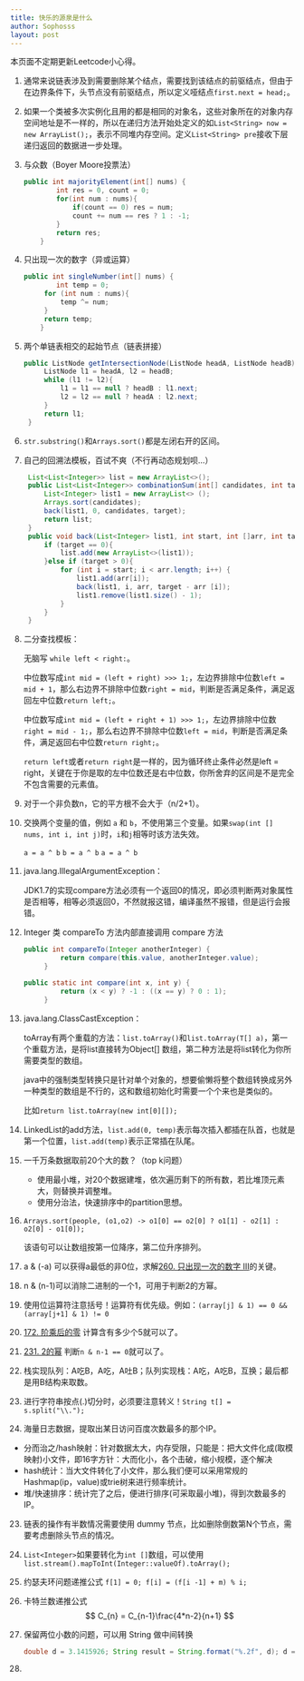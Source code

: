 ```yaml
---
title: 快乐的源泉是什么
author: Sophosss
layout: post
---
```

本页面不定期更新Leetcode小心得。

1. 通常来说链表涉及到需要删除某个结点，需要找到该结点的前驱结点，但由于在边界条件下，头节点没有前驱结点，所以定义哑结点`first.next = head;`。
2. 如果一个类被多次实例化且用的都是相同的对象名，这些对象所在的对象内存空间地址是不一样的，所以在递归方法开始处定义的如`List<String> now = new ArrayList();`，表示不同堆内存空间。定义`List<String> pre`接收下层递归返回的数据进一步处理。

3. 与众数（Boyer Moore投票法）

   ```java
   public int majorityElement(int[] nums) {
           int res = 0, count = 0;
           for(int num : nums){
               if(count == 0) res = num;
               count += num == res ? 1 : -1;
           }
           return res;
       }
   ```

4. 只出现一次的数字（异或运算）

   ```java
   public int singleNumber(int[] nums) {
           int temp = 0;
   		for (int num : nums){
   			temp ^= num;
   		}
   		return temp;
       }
   ```

5. 两个单链表相交的起始节点（链表拼接）

   ```java
   public ListNode getIntersectionNode(ListNode headA, ListNode headB) {
   		ListNode l1 = headA, l2 = headB;
   		while (l1 != l2){
   			l1 = l1 == null ? headB : l1.next;
   			l2 = l2 == null ? headA : l2.next;
   		}
   		return l1;
   	}
   ```


6. `str.substring()`和`Arrays.sort()`都是左闭右开的区间。

7. 自己的回溯法模板，百试不爽（不行再动态规划呗…）

   ```java
   	List<List<Integer>> list = new ArrayList<>();
   	public List<List<Integer>> combinationSum(int[] candidates, int target) {
   		List<Integer> list1 = new ArrayList<> ();
   		Arrays.sort(candidates);
   		back(list1, 0, candidates, target);
   		return list;
   	}
   	public void back(List<Integer> list1, int start, int []arr, int target) {
   		if (target == 0){
   			list.add(new ArrayList<>(list1));
   		}else if (target > 0){
   			for (int i = start; i < arr.length; i++) {
   				list1.add(arr[i]);
   				back(list1, i, arr, target - arr [i]);
   				list1.remove(list1.size() - 1);
   			}
   		}
   	}
   ```


8. 二分查找模板：

   无脑写 `while left < right:`。

   中位数写成`int mid = (left + right) >>> 1;`，左边界排除中位数`left = mid + 1`，那么右边界不排除中位数`right = mid`，判断是否满足条件，满足返回左中位数`return left;`。

   中位数写成`int mid = (left + right + 1) >>> 1;`，左边界排除中位数`right = mid - 1;`，那么右边界不排除中位数`left = mid`，判断是否满足条件，满足返回右中位数`return right;`。

   `return left`或者`return right`是一样的，因为循环终止条件必然是left = right，关键在于你是取的左中位数还是右中位数，你所舍弃的区间是不是完全不包含需要的元素值。

9. 对于一个非负数n，它的平方根不会大于（n/2+1）。

10. 交换两个变量的值，例如 `a` 和 `b`，不使用第三个变量。如果`swap(int [] nums, int i, int j)`时，`i`和`j`相等时该方法失效。

    `a = a ^ b`
    `b = a ^ b`
    `a = a ^ b`

11. java.lang.IllegalArgumentException：

    JDK1.7的实现compare方法必须有一个返回0的情况，即必须判断两对象属性是否相等，相等必须返回0，不然就报这错，编译虽然不报错，但是运行会报错。

12. Integer 类 compareTo 方法内部直接调用 compare 方法

    ```java
    public int compareTo(Integer anotherInteger) {
             return compare(this.value, anotherInteger.value);
         }
    
    public static int compare(int x, int y) {
             return (x < y) ? -1 : ((x == y) ? 0 : 1);
         }
    ```

13. java.lang.ClassCastException：

    toArray有两个重载的方法：`list.toArray()`和`list.toArray(T[] a)`，第一个重载方法，是将list直接转为Object[] 数组，第二种方法是将list转化为你所需要类型的数组。

    java中的强制类型转换只是针对单个对象的，想要偷懒将整个数组转换成另外一种类型的数组是不行的，这和数组初始化时需要一个个来也是类似的。

    比如`return list.toArray(new int[0][]);`

14. LinkedList的add方法，`list.add(0, temp)`表示每次插入都插在队首，也就是第一个位置，`list.add(temp)`表示正常插在队尾。

15. 一千万条数据取前20个大的数？（top k问题）
    - 使用最小堆，对20个数据建堆，依次遍历剩下的所有数，若比堆顶元素大，则替换并调整堆。
    - 使用分治法，快速排序中的partition思想。

16. `Arrays.sort(people, (o1,o2) -> o1[0] == o2[0] ? o1[1] - o2[1] : o2[0] - o1[0]);`

    该语句可以让数组按第一位降序，第二位升序排列。

17. a & (-a) 可以获得a最低的非0位，求解[260. 只出现一次的数字 III](https://leetcode-cn.com/problems/single-number-iii/)的关键。

18. n & (n-1)可以消除二进制的一个1，可用于判断2的方幂。

19. 使用位运算符注意括号！运算符有优先级。例如：`(array[j] & 1) == 0 && (array[j+1] & 1) != 0`

20. [172. 阶乘后的零](https://leetcode-cn.com/problems/factorial-trailing-zeroes/submissions/) 计算含有多少个5就可以了。

21. [231. 2的幂](https://leetcode-cn.com/problems/power-of-two/submissions/) 判断`n & n-1 == 0`就可以了。

20. 栈实现队列：A吃B，A吃，A吐B；队列实现栈：A吃，A吃B，互换；最后都是用B结构来取数。

21. 进行字符串按点(.)切分时，必须要注意转义！`String t[] = s.split("\\.");`

22. 海量日志数据，提取出某日访问百度次数最多的那个IP。

- 分而治之/hash映射：针对数据太大，内存受限，只能是：把大文件化成(取模映射)小文件，即16字方针：大而化小，各个击破，缩小规模，逐个解决
- hash统计：当大文件转化了小文件，那么我们便可以采用常规的Hashmap(ip，value)或trie树来进行频率统计。
- 堆/快速排序：统计完了之后，便进行排序(可采取最小堆)，得到次数最多的IP。

23. 链表的操作有半数情况需要使用 dummy 节点，比如删除倒数第N个节点，需要考虑删除头节点的情况。

24. `List<Integer>`如果要转化为`int []`数组，可以使用`list.stream().mapToInt(Integer::valueOf).toArray();`

25. 约瑟夫环问题递推公式 `f[1] = 0; f[i] = (f[i -1] + m) % i;`

26. 卡特兰数递推公式
    $$
    C_{n} = C_{n-1}\frac{4*n-2}{n+1}
    $$
    
27. 保留两位小数的问题，可以用 String 做中间转换

    ```java
    double d = 3.1415926; String result = String.format("%.2f", d); d = Double.valueOf(result);
    ```

28. 